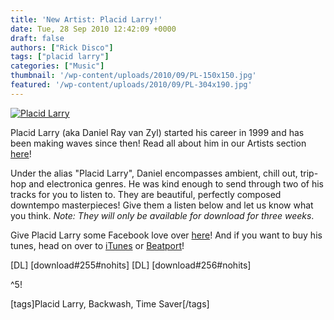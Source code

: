 ```yaml
---
title: 'New Artist: Placid Larry!'
date: Tue, 28 Sep 2010 12:42:09 +0000
draft: false
authors: ["Rick Disco"]
tags: ["placid larry"]
categories: ["Music"]
thumbnail: '/wp-content/uploads/2010/09/PL-150x150.jpg'
featured: '/wp-content/uploads/2010/09/PL-304x190.jpg'
---
```


[![](/wp-content/uploads/2010/09/PL.jpg "Placid Larry")](/wp-content/uploads/2010/09/PL.jpg)

Placid Larry (aka Daniel Ray van Zyl) started his career in 1999 and has been making waves since then! Read all about him in our Artists section [here](/artists/placid-larry/ "Placid Larry")!

Under the alias "Placid Larry", Daniel encompasses ambient, chill out, trip-hop and electronica genres. He was kind enough to send through two of his tracks for you to listen to. They are beautiful, perfectly composed downtempo masterpieces! Give them a listen below and let us know what you think. _Note: They will only be available for download for three weeks_.

Give Placid Larry some Facebook love over [here](http://www.facebook.com/pages/Placid-Larry/140781545963857?ref=ts "Placid Larry on Facebook")! And if you want to buy his tunes, head on over to [iTunes](http://itunes.apple.com/us/artist/placid-larry/id356766356 "Placid Larry on iTunes") or [Beatport](http://tinyurl.com/2utxqhe "Placid Larry on Beatport")!

\[DL\] \[download#255#nohits\] \[DL\] \[download#256#nohits\]

^5!

\[tags\]Placid Larry, Backwash, Time Saver\[/tags\]